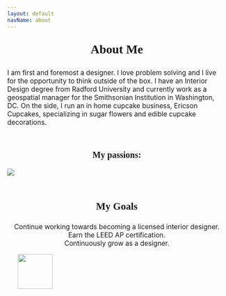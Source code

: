 ```yaml
---
layout: default
navName: about
---
```


<p style="font-family: petit; font-size: 2em; text-align: center"><b>About Me</b></p>
<div class="caslon" style="font-size: 1.1em">
<p>
I am first and foremost a designer. I love problem solving and I live for the opportunity to think outside of the box. I have an Interior Design degree from Radford University and currently work as a geospatial manager for the Smithsonian Institution in Washington, DC. On the side, I run an in home cupcake business, Ericson Cupcakes, specializing in sugar flowers and edible cupcake decorations.</p>

&nbsp;
<p style="font-family: petit; font-size: 1.3em; text-align: center"><b>My passions:</b></p>
<img src="{{site.baseurl}}/img/About/passions.jpg" style="max-width:70%" class="imageCenter">

&nbsp;
<p style="font-family:petit;font-size: 1.5em; text-align: center"><b>My Goals</b></p>

<p style="text-align: center">
Continue working towards becoming a licensed interior designer.<br />
Earn the LEED AP certification.<br />
Continuously grow as a designer.
</p>

</div>
&nbsp;
&nbsp;
&nbsp;


<a href="https://www.linkedin.com/pub/brittni-ericson/47/934/845">
    <img src="{{site.baseurl}}/img/About/linkedin.jpg" style="width:80px">
</a>

